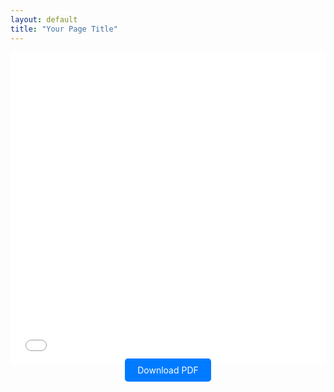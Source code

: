 ```yaml
---
layout: default
title: "Your Page Title"
---
```


<style>
  .pdf-viewer-container {
    text-align: center;
    margin-bottom: 20px;
  }

  .download-button {
    background-color: #007BFF;
    color: white;
    padding: 10px 20px;
    text-decoration: none;
    border-radius: 5px;
    cursor: pointer;
  }

  .download-button:hover {
    background-color: #0056b3;
  }

  embed {
    width: 100%;
    height: 500px;
  }
</style>

<div class="pdf-viewer-container">
  <embed src="{{ '/assets/cv_cha_2024.pdf' | relative_url }}" width="100%" height="500px" type="application/pdf">
  <a href="{{ '/assets/cv_cha_2024.pdf' | relative_url }}" class="download-button" download>Download PDF</a>
</div>
